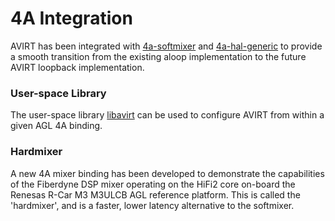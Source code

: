 4A Integration
===================

AVIRT has been integrated with [4a-softmixer](https://github.com/iotbzh/4a-softmixer)
and [4a-hal-generic](https://github.com/iotbzh/4a-hal-generic) to provide a smooth
transition from the existing aloop implementation to the future AVIRT loopback implementation.

### User-space Library

The user-space library [libavirt](https://github.com/fiberdyne/libavirt) can be used to configure AVIRT from within a given AGL 4A binding.

### Hardmixer

A new 4A mixer binding has been developed to demonstrate the capabilities of the
Fiberdyne DSP mixer operating on the HiFi2 core on-board the Renesas R-Car M3 M3ULCB
AGL reference platform. This is called the 'hardmixer', and is a faster, lower
latency alternative to the softmixer.